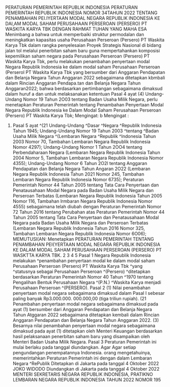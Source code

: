  PERATURAN PEMERINTAH REPUBLIK INDONESIA PERATURAN PEMERINTAH REPUBLIK INDONESIA NOMOR 34TAHUN 2022 TENTANG PENAMBAHAN PEI.IYERTAAN MODAL NEGARA REPUBLIK INDONESIA KE DAI,AM MODAL SAHAM PERUSAHAAN PERSEROAN (PERSERO) PT WASKITA KARYA TBK
DENGAN RAHMAT TUHAN YANG MAHA ESA Menimbang a bahwa untuk memperbaiki struktur permodalan dan meningkatkan kapasitas usaha Perusahaan Perseroan (Persero) PT Waskita Karya Tbk dalam rangka penyelesaian Proyek Strategis Nasional di bidang jalan tol melalui penerbitan saham baru guna mempertahankan komposisi kepemilikan saham negara pada Perusahaan Perseroan (Persero) PT Waskita Karya Tbk, perlu melakukan penambahan penyertaan modal Negara Republik Indonesia ke dalam modal saham Perusahaan Perseroan (Perserol PT Waskita Karya Tbk yang bersumber dari Anggaran Pendapatan dan Belanja Negara Tahun Anggaran 2022 sebagaimana ditetapkan kbmbali dalam Rincian Anggaran Pendapa.tan dan Belanja Negara Tahun Anggaran2022; bahwa berdasarkan pertimbangan sebagaimana dimaksud dalam huruf a dan untuk melaksanakan ketentuan Pasal 4 ayat (4) Undang-Undang Nomor 19 Tahun 2O03 tentang Badan Usaha Milik Negara, perlu menetapkan Peraturan Pemerintah tentang Penambahan Penyertaan Modal Negara Republik Indonesia ke Dalam Modal Saham Perusahaan Perseroan (Persero) PT Waskita Karya Tbk;
Mengingat:
 b
Mengingat :

1. Pasal 5 ayat ^(21 Undang-Undang ^Dasar ^Negara ^Republik Indonesia Tahun 1945; Undang-Undang Nomor 19 Tahun 2003 ^tentang ^Badan Usaha Milik Negara ^(Lembaran Negara ^Republik ^Indonesia Tahun 2003 Nomor 70, Tambahan Lembaran Negara Republik Indonesia Nomor 4297); Undang-Undang Nomor 1 Tahun 2OO4 tentang Perbendaharaan Negara (Lembaran Negara Republik Indonesia Tahun 2004 Nomor 5, Tambahan Lembaran Negara Republik Indonesia Nomor 4355); Undang-Undang Nomor 6 Tahun 2O2l tentang Anggaran Pendapatan dan Belanja Negara Tahun Angaran 2O22 (Lembaran Negara Republik Indonesia Tahun 2021 Nomor 245, Tambahan Lembaran Negara Republik Indonesia Nomor 6735); Peraturan Pemerintah Nomor 44 Tahun 2005 tentang Tata Cara Penyertaan dan Penatausahaan Modal Negara pada Badan Usaha Milik Negara dan Perseroan Terbatas (Lembaran Negara Republik Indonesia Tahun 2005 Nomor 116, Tambahan lrmbaran Negara Republik Indonesia Nomor 4555) sebagaimana telah diubah dengan Peraturan Pemerintah Nomor 72 Tahun 2016 tentang Perubahan atas Peraturan Pemerintah Nomor 44 Tahun 2005 tentang Tata Cara Penyertaan dan Penatausahaan Modal Negara pada Badan Usaha Milik Negara dan Perseroan Terbatas (Lembaran Negara Republik Indonesia Tahun 2016 Nomor 325, Tambahan Lembaran Negara Republik Indonesia Nomor 6O06); MEMUTUSI(AN: Menetapkan PERATURAN PEMERINTAH TENTANG PENAMBAHAN PEI{YERTAAN MODAL NEGARA REPUBLIK INDONESIA KE DALAM MODAL SAHAM PERUSAHAAN PERSEROAN (PERSERO) PT WASKTTA KARYA TBK. 2 3 4 5
Pasal 1
Negara Republik Indonesia melakukan ^penambahan penyertaan modal ke dalam modal saham Perusahaan Perseroan (Persero) PT Waskita Karya Tbk ^yang ^statusnya sebagai Perusahaan Perseroan ^(Persero) ^ditetapkan berdasarkan Peraturan Pemerintah Nomor 40 Tahun ^1970 tentang Pengalihan Bentuk Perusahaan Negara ^(P.N.) ^Waskita Karya menjadi Perusahaan Perseroan ^(PERSERO).
Pasal 2
(1) Nilai penambahan penyertaan modal negara sebagaimana dimaksud dalam Pasal I sebesar paling banyak Rp3.000.000. 000.000,00 (tiga triliun rupiah). (21 Penambahan penyertaan modal negara sebagaimana dimaksud pada ayat (1) bersumber dari Anggaran Pendapatan dan Belanja Negara Tahun Atggaran 2022 sebagaimana ditetapkan kembali dalam Rincian Anggaran Pendapatan dan Belanja Negara Tahun Anggaran 2022.
(3) Besarnya nilai penambahan penyertaan modal negara sebagaimana dimaksud pada ayat (1) ditetapkan oleh Menteri Keuangan berdasarkan hasil pelaksanaan penerbitan saham baru yang disampaikan oleh Menteri Badan Usaha Milik Negara.
Pasal 3
Peraturan Pemerintah ini mulai berlaku pada tanggal diundangkan. Agar Agar setiap pengundangan penempatannya Indonesia. orang mengetahuinya, memerintahkan Peraturan Pemerintah ini dengan dalam Lembaran Negara ^RePublik Ditetapkan di Jakarta pada tanggal 4 Oktober 2022 JOKO WIDODO Diundangkan di Jakarta pada tanggal 4 Oktober 2022 MENTERI SEKRETARIS NEGARA REPUBLIK INDONESIA, PRATIKNO LEMBARAN NEGARA REPUBLIK INDONESIA TAHUN 2022 NOMOR 195